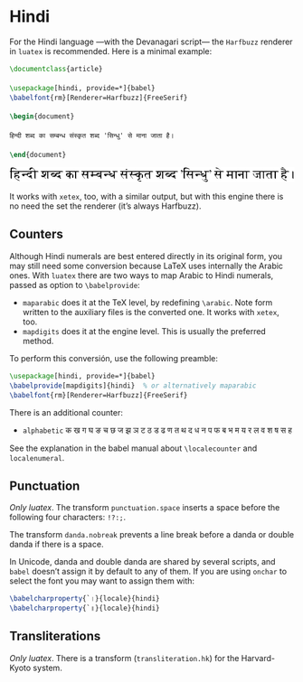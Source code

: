 # Hindi

For the Hindi language —with the Devanagari script— the `Harfbuzz` renderer in `luatex`
is recommended. Here is a minimal example:
```tex
\documentclass{article}

\usepackage[hindi, provide=*]{babel}
\babelfont{rm}[Renderer=Harfbuzz]{FreeSerif}

\begin{document}

हिन्दी शब्द का सम्बन्ध संस्कृत शब्द 'सिन्धु' से माना जाता है।

\end{document}
```
![](../media/hindi-sample-luatex.png)

It works with `xetex`, too, with a similar output, but with this engine
there is no need the set the renderer (it’s always Harfbuzz).

## Counters

Although Hindi numerals are best entered directly in its original
form, you may still need some conversion because LaTeX uses internally
the Arabic ones. With `luatex` there are two ways to map Arabic to
Hindi numerals, passed as option to `\babelprovide`:
* `maparabic` does it at the TeX level, by redefining `\arabic`. Note
  form written to the auxiliary files is the converted one. It works
  with `xetex`, too.
* `mapdigits` does it at the engine level. This is
  usually the preferred method.
  
To perform this conversión, use the following preamble:
```tex
\usepackage[hindi, provide=*]{babel}
\babelprovide[mapdigits]{hindi}  % or alternatively maparabic
\babelfont{rm}[Renderer=Harfbuzz]{FreeSerif}
```

There is an additional counter:
* `alphabetic` क ख ग घ ङ च छ ज झ ञ ट ठ ड ढ ण त थ द ध न प फ ब भ म य र ल व श ष स ह

See the explanation in the babel manual about `\localecounter` and
`localenumeral`.

## Punctuation

_Only luatex_. The transform `punctuation.space` inserts a space before
the following four characters: `!?:;`.

The transform `danda.nobreak` prevents a line break before a danda or
double danda if there is a space.

In Unicode, danda and double danda are shared by several scripts, and
`babel` doesn’t assign it by default to any of them. If you are using
`onchar` to select the font you may want to assign them with:
```tex
\babelcharproperty{`।}{locale}{hindi}
\babelcharproperty{`॥}{locale}{hindi}
```

## Transliterations

_Only luatex_. There is a transform (`transliteration.hk`) for the Harvard-Kyoto
system.

